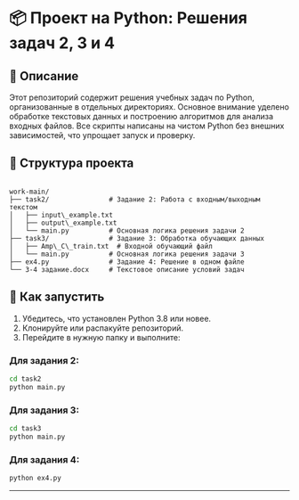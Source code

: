 
# 📦 Проект на Python: Решения задач 2, 3 и 4

## 🧾 Описание

Этот репозиторий содержит решения учебных задач по Python, организованные в отдельных директориях. Основное внимание уделено обработке текстовых данных и построению алгоритмов для анализа входных файлов. Все скрипты написаны на чистом Python без внешних зависимостей, что упрощает запуск и проверку.

## 📁 Структура проекта

```

work-main/
├── task2/               # Задание 2: Работа с входным/выходным текстом
│   ├── input\_example.txt
│   ├── output\_example.txt
│   └── main.py          # Основная логика решения задачи 2
├── task3/               # Задание 3: Обработка обучающих данных
│   ├── Amp\_C\_train.txt  # Входной обучающий файл
│   └── main.py          # Основная логика решения задачи 3
├── ex4.py               # Задание 4: Решение в одном файле
└── 3-4 задание.docx     # Текстовое описание условий задач

````

## 🚀 Как запустить

1. Убедитесь, что установлен Python 3.8 или новее.
2. Клонируйте или распакуйте репозиторий.
3. Перейдите в нужную папку и выполните:

### Для задания 2:
```bash
cd task2
python main.py
````

### Для задания 3:

```bash
cd task3
python main.py
```

### Для задания 4:

```bash
python ex4.py
```

---
